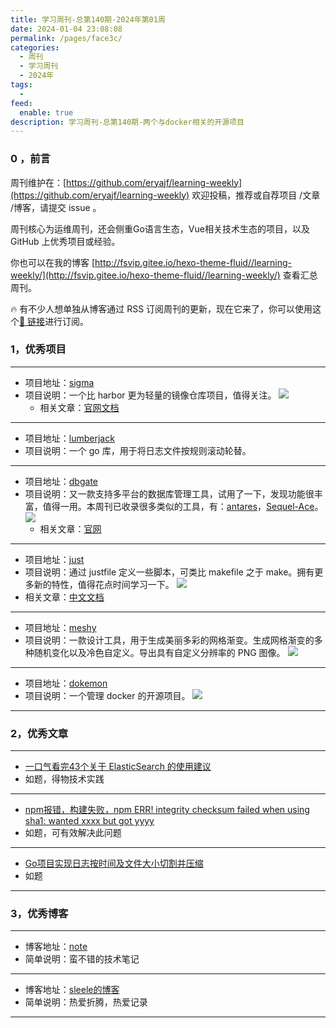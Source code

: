 ```yaml
---
title: 学习周刊-总第140期-2024年第01周
date: 2024-01-04 23:08:08
permalink: /pages/face3c/
categories:
  - 周刊
  - 学习周刊
  - 2024年
tags:
  -
feed:
  enable: true
description: 学习周刊-总第140期-两个与docker相关的开源项目
---
```


### 0 ，前言

周刊维护在：[https://github.com/eryajf/learning-weekly](https://github.com/eryajf/learning-weekly)  欢迎投稿，推荐或自荐项目 /文章 /博客，请提交 issue 。

周刊核心为运维周刊，还会侧重Go语言生态，Vue相关技术生态的项目，以及 GitHub 上优秀项目或经验。

你也可以在我的博客 [http://fsvip.gitee.io/hexo-theme-fluid//learning-weekly/](http://fsvip.gitee.io/hexo-theme-fluid//learning-weekly/) 查看汇总周刊。

🔥 有不少人想单独从博客通过 RSS 订阅周刊的更新，现在它来了，你可以使用这个[🔗 链接](http://fsvip.gitee.io/hexo-theme-fluid//learning-weekly.xml)进行订阅。

### 1，优秀项目

---
- 项目地址：[sigma](https://github.com/go-sigma/sigma)
- 项目说明：一个比 harbor 更为轻量的镜像仓库项目，值得关注。
  ![](https://t.eryajf.net/imgs/2023/12/1703778786168.jpg)
  - 相关文章：[官网文档](https://docs.sigma.tosone.cn/zh/docs/sigma)
---
- 项目地址：[lumberjack](https://github.com/natefinch/lumberjack)
- 项目说明：一个 go 库，用于将日志文件按规则滚动轮替。
---
- 项目地址：[dbgate](https://github.com/dbgate/dbgate)
- 项目说明：又一款支持多平台的数据库管理工具，试用了一下，发现功能很丰富，值得一用。本周刊已收录很多类似的工具，有：[antares](https://github.com/Fabio286/antares)，[Sequel-Ace](https://github.com/Sequel-Ace/Sequel-Ace)。
  ![](https://t.eryajf.net/imgs/2023/12/1703817232098.png)
  - 相关文章：[官网](https://dbgate.org/)
---
- 项目地址：[just](https://github.com/casey/just)
- 项目说明：通过 justfile 定义一些脚本，可类比 makefile 之于 make。拥有更多新的特性，值得花点时间学习一下。
  ![](https://t.eryajf.net/imgs/2023/12/1703921713646.png)
- 相关文章：[中文文档](https://just.systems/man/zh/)
---
- 项目地址：[meshy](https://github.com/anup-a/meshy)
- 项目说明：一款设计工具，用于生成美丽多彩的网格渐变。生成网格渐变的多种随机变化以及冷色自定义。导出具有自定义分辨率的 PNG 图像。
  ![](https://t.eryajf.net/imgs/2023/12/1703926106385.jpg)
---
- 项目地址：[dokemon](https://github.com/productiveops/dokemon)
- 项目说明：一个管理 docker 的开源项目。
  ![](https://t.eryajf.net/imgs/2023/12/1703948943698.jpg)
---
### 2，优秀文章

---
- [一口气看完43个关于 ElasticSearch 的使用建议](https://mp.weixin.qq.com/s/Gsa1rPVISjOdVteol78EoA)
- 如题，得物技术实践
---
- [npm报错，构建失败，npm ERR! integrity checksum failed when using sha1: wanted xxxx but got yyyy](https://bbchin.com/archives/npm-checksum)
- 如题，可有效解决此问题
---
- [Go项目实现日志按时间及文件大小切割并压缩](https://mp.weixin.qq.com/s/91rGFoRinIbaNthyP1Fwrw)
- 如题
---
### 3，优秀博客

---
- 博客地址：[note](https://github.com/vikyd/note)
- 简单说明：蛮不错的技术笔记
---
- 博客地址：[sleele的博客](https://sleele.com/)
- 简单说明：热爱折腾，热爱记录
---

